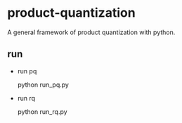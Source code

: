 # product-quantization
A general framework of product quantization with python.

## run
- run pq


    python run_pq.py
    
- run rq


    python run_rq.py
